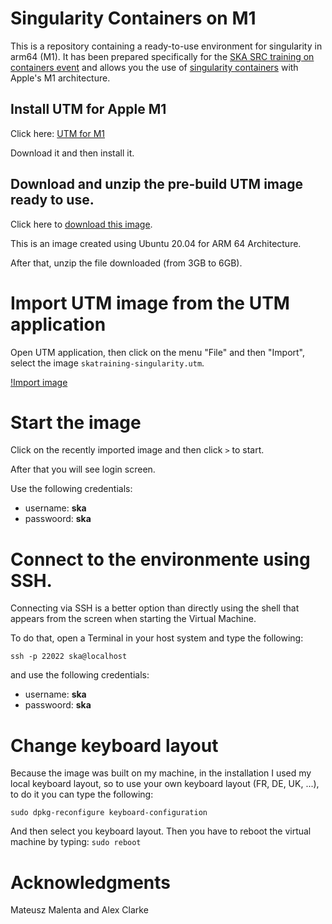 # Singularity Containers on M1

This is a repository containing a ready-to-use environment for singularity in arm64 (M1). It has been prepared specifically for the [SKA SRC  training on containers  event](https://gitlab.com/ska-telescope/src/ska-src-training-containers) and allows you the use of [singularity containers](https://sylabs.io/singularity) with Apple's M1 architecture. 

## Install UTM for Apple M1

Click here: [UTM for M1](https://mac.getutm.app/)

Download it and then install it.

## Download and unzip the pre-build UTM image ready to use.

Click here to [download this image](https://drive.google.com/file/d/1STHZq81HIRFit2en5jzAPaHSLfPc7tVB/view?usp=sharing).

This is an image created using Ubuntu 20.04 for ARM 64 Architecture.

After that, unzip the file downloaded (from 3GB to 6GB).

# Import UTM image from the UTM application

Open UTM application, then click on the menu "File" and then "Import", select the image `skatraining-singularity.utm`.

[!Import image](./media/importimage.png)

# Start the image

Click on the recently imported image and then click `>` to start.

After that you will see login screen. 

Use the following credentials:

- username: **ska**
- passwoord: **ska**


# Connect to the environmente using SSH.

Connecting via SSH is a better option than directly using the shell that appears from the screen when starting the Virtual Machine. 

To do that, open a Terminal in your host system and type the following:

```
ssh -p 22022 ska@localhost
```

and use the following credentials:

- username: **ska**
- passwoord: **ska**


# Change keyboard layout

Because the image was built on my machine, in the installation I used my local keyboard layout, so to use your own keyboard layout (FR, DE, UK, ...), to do it you can type the following:

```
sudo dpkg-reconfigure keyboard-configuration
```

And then select you keyboard layout. Then you have to reboot the virtual machine by typing: ``sudo reboot``



# Acknowledgments

Mateusz Malenta and Alex Clarke
